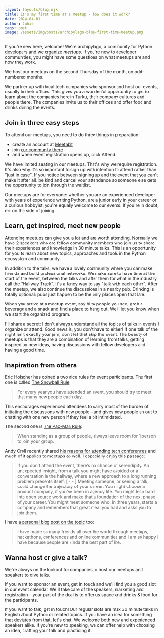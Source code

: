```yaml
---
layout: layouts/blog.njk
title: It's my first time at a meetup - how does it work?
date: 2024-04-01
author: Juhis
tags: post
image: /assets/img/posts/archipylago-blog-first-time-meetup.png
---
```


If you're new here, welcome! We're archipylago, a community for Python developers and we organize _meetups_. If you're new to developer communities, you might have some questions on what meetups are and how they work.

We host our meetups on the second Thursday of the month, on odd-numbered months.

We partner up with local tech companies who sponsor and host our events, usually in their offices. This gives you a wonderful opportunity to get to learn about the companies here in Turku, their company cultures and people there. The companies invite us to their offices and offer food and drinks during the events.

## Join in three easy steps

To attend our meetups, you need to do three things in preparation:

- create an account at [Meetabit](https://meetabit.com)
- join [our community there](https://meetabit.com/communities/archipylago)
- and when event registration opens up, click Attend.

We have limited seating in our meetups. That's why we require registration. It's also why it's so important to sign up with intention to attend rather than "just in case". If you notice between signing up and the event that you can't make it after all, be kind and cancel your attendance so someone else gets the opportunity to join through the waitlist.

Our meetups are for everyone: whether you are an experienced developer with years of experience writing Python, are a junior early in your career or a curious hobbyist, you're equally welcome to our events. If you're in doubt, err on the side of joining.

## Learn, get inspired, meet new people

Attending meetups can give you a lot and are worth attending. Normally we have 2 speakers who are fellow community members who join us to share their experiences and knowledge in 30 minute talks. This is an opportunity for you to learn about new topics, approaches and tools in the Python ecosystem and community.

In addition to the talks, we have a lovely community where you can make friends and build professional networks. We make sure to have time at the start of the event, between the talks and after them for what in the industry call the "Hallway Track". It's a fancy way to say "talk with each other". After the meetup, we also continue the discussions in a nearby pub. Drinking is totally optional: pubs just happen to be the only places open that late.

When you arrive at a meetup event, say hi to people you see, grab a beverage and a snack and find a place to hang out. We'll let you know when we start the organized program.

I'll share a secret: I don't always understand all the topics of talks in events I organize or attend. Good news is, you don't have to either! If one talk of the night isn't exactly your jam, don't let that skip the event. The beauty of meetups is that they are a combination of learning from talks, getting inspired by new ideas, having discussions with fellow developers and having a good time.

## Inspiration from others

Eric Holscher has coined a two nice rules for event participants. The first one is called [The Snowball Rule](https://ericholscher.com/blog/2017/dec/2/breaking-cliques-at-events/):

> For every year you have attended an event, you should try to meet that many new people each day.

This encourages experienced attendees to carry most of the burden of initiating the discussions with new people – and gives new people an out to chatting with one new person if they feel a bit intimidated.

The second one is [The Pac-Man Rule](https://ericholscher.com/blog/2017/aug/2/pacman-rule-conferences/):

> When standing as a group of people, always leave room for 1 person to join your group.

Andy Croll recently shared [his reasons for attending tech conferences](https://andycroll.com/ruby/why-go-to-a-rails-or-ruby-conference/) and much of it applies to meetups as well. I especially enjoy this passage:

> If you don’t attend the event, there’s no chance of serendipity. An unexpected insight, from a talk you might have avoided or a conversation in the hallway, where a new approach to a long running problem presents itself.
> [ - - ]
> Meeting someone, or seeing a talk, could change the trajectory of your career. You might choose a product company, if you’ve been in agency life. You might lean hard into open source work and make that a foundation of the next phase of your career. You might meet someone who, in three years, starts a company and remembers that great meal you had and asks you to join them.

I have [a personal blog post on the topic](https://hamatti.org/posts/developers-guide-to-communities/) too:

> I have made so many friends all over the world through meetups, hackathons, conferences and online communities and I am so happy I have because people are kinda the best part of life.

## Wanna host or give a talk?

We're always on the lookout for companies to host our meetups and speakers to give talks.

If you want to sponsor an event, get in touch and we'll find you a good slot in our event calendar. We'll take care of the speakers, marketing and registration – your part of the deal is to offer us space and drinks & food for the participants.

If you want to talk, get in touch! Our regular slots are max 30 minute talks in English about Python or related topics. If you have an idea for something that deviates from that, let's chat. We welcome both new and experienced speakers alike. If you're new to speaking, we can offer help with choosing an idea, crafting your talk and practicing it.
